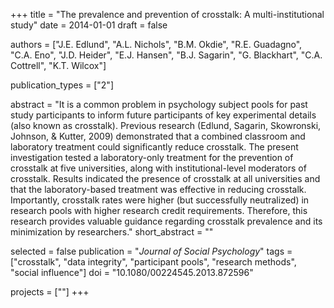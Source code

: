 +++
title = "The prevalence and prevention of crosstalk: A multi-institutional study"
date = 2014-01-01
draft = false

authors = ["J.E. Edlund", "A.L. Nichols", "B.M. Okdie", "R.E. Guadagno", "C.A. Eno", "J.D. Heider", "E.J. Hansen", "B.J. Sagarin", "G. Blackhart", "C.A. Cottrell", "K.T. Wilcox"]

publication_types = ["2"]

abstract = "It is a common problem in psychology subject pools for past study participants to inform future participants of key experimental details (also known as crosstalk). Previous research (Edlund, Sagarin, Skowronski, Johnson, & Kutter, 2009) demonstrated that a combined classroom and laboratory treatment could significantly reduce crosstalk. The present investigation tested a laboratory-only treatment for the prevention of crosstalk at five universities, along with institutional-level moderators of crosstalk. Results indicated the presence of crosstalk at all universities and that the laboratory-based treatment was effective in reducing crosstalk. Importantly, crosstalk rates were higher (but successfully neutralized) in research pools with higher research credit requirements. Therefore, this research provides valuable guidance regarding crosstalk prevalence and its minimization by researchers."
short_abstract = ""

selected = false
publication = "*Journal of Social Psychology*"
tags = ["crosstalk", "data integrity", "participant pools", "research methods", "social influence"]
doi = "10.1080/00224545.2013.872596"

projects = [""]
+++

